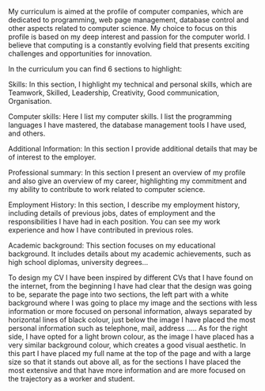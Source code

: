 My curriculum is aimed at the profile of computer companies, which are dedicated to programming, web page management, database control and other aspects related to computer science. My choice to focus on this profile is based on my deep interest and passion for the computer world. I believe that computing is a constantly evolving field that presents exciting challenges and opportunities for innovation.

In the curriculum you can find 6 sections to highlight:
 
Skills: In this section, I highlight my technical and personal skills, which are Teamwork, Skilled, Leadership, Creativity, Good communication, Organisation.

Computer skills: Here I list my computer skills. I list the programming languages I have mastered, the database management tools I have used, and others.

Additional Information: In this section I provide additional details that may be of interest to the employer.

Professional summary: In this section I present an overview of my profile and also give an overview of my career, highlighting my commitment and my ability to contribute to work related to computer science.

Employment History: In this section, I describe my employment history, including details of previous jobs, dates of employment and the responsibilities I have had in each position. You can see my work experience and how I have contributed in previous roles.

Academic background: This section focuses on my educational background. It includes details about my academic achievements, such as high school diplomas, university degrees…

To design my CV I have been inspired by different CVs that I have found on the internet, from the beginning I have had clear that the design was going to be, separate the page into two sections, the left part with a white background where I was going to place my image and the sections with less information or more focused on personal information, always separated by horizontal lines of black colour, just below the image I have placed the most personal information such as telephone, mail, address ..... As for the right side, I have opted for a light brown colour, as the image I have placed has a very similar background colour, which creates a good visual aesthetic. In this part I have placed my full name at the top of the page and with a large size so that it stands out above all, as for the sections I have placed the most extensive and that have more information and are more focused on the trajectory as a worker and student.
